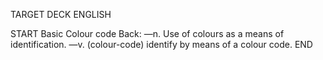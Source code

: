 TARGET DECK
ENGLISH

START
Basic
Colour code
Back: —n. Use of colours as a means of identification. —v. (colour-code) identify by means of a colour code.
END
